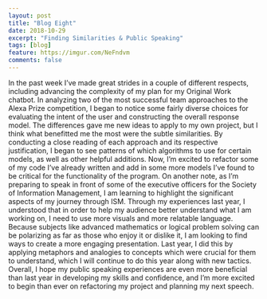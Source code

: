 ```yaml
---
layout: post
title: "Blog Eight"
date: 2018-10-29
excerpt: "Finding Similarities & Public Speaking"
tags: [blog]
feature: https://imgur.com/NeFndvm
comments: false
---
```


In the past week I’ve made great strides in a couple of different respects, including advancing the complexity of my plan for my Original Work chatbot. In analyzing two of the most successful team approaches to the Alexa Prize competition, I began to notice some fairly diverse choices for evaluating the intent of the user and constructing the overall response model. The differences gave me new ideas to apply to my own project, but I think what benefitted me the most were the subtle similarities. By conducting a close reading of each approach and its respective justification, I began to see patterns of which algorithms to use for certain models, as well as other helpful additions. Now, I’m excited to refactor some of my code I’ve already written and add in some more models I’ve found to be critical for the functionality of the program. On another note, as I’m preparing to speak in front of some of the executive officers for the Society of Information Management, I am learning to highlight the significant aspects of my journey through ISM. Through my experiences last year, I understood that in order to help my audience better understand what I am working on, I need to use more visuals and more relatable language. Because subjects like advanced mathematics or logical problem solving can be polarizing as far as those who enjoy it or dislike it, I am looking to find ways to create a more engaging presentation. Last year, I did this by applying metaphors and analogies to concepts which were crucial for them to understand, which I will continue to do this year along with new tactics. Overall, I hope my public speaking experiences are even more beneficial than last year in developing my skills and confidence, and I’m more excited to begin than ever on refactoring my project and planning my next speech. 
